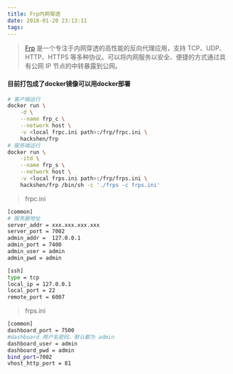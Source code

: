 ```yaml
---
title: Frp内网穿透
date: 2018-01-20 23:13:11
tags:
---
```


> [Frp](https://github.com/fatedier/frp) 是一个专注于内网穿透的高性能的反向代理应用，支持 TCP、UDP、HTTP、HTTPS 等多种协议。可以将内网服务以安全、便捷的方式通过具有公网 IP 节点的中转暴露到公网。

#### 目前打包成了docker镜像可以用docker部署

```bash
# 客户端运行
docker run \
    -d \
    --name frp_c \
    --network host \
    -v <local frpc.ini path>:/frp/frpc.ini \
    hackshen/frp
# 服务端运行
docker run \
    -itd \
    --name frp_s \
    --network host \
    -v <local frps.ini path>:/frp/frps.ini \
    hackshen/frp /bin/sh -c './frps -c frps.ini'
```

> frpc.ini
```bash
[common]
# 服务器地址
server_addr = xxx.xxx.xxx.xxx
server_port = 7002
admin_addr =  127.0.0.1
admin_port = 7400
admin_user = admin
admin_pwd = admin

[ssh]
type = tcp
local_ip = 127.0.0.1
local_port = 22
remote_port = 6007
```

>  frps.ini
```bash
[common]
dashboard_port = 7500
#dashboard 用户名密码，默认都为 admin
dashboard_user = admin
dashboard_pwd = admin
bind_port=7002
vhost_http_port = 81
```

